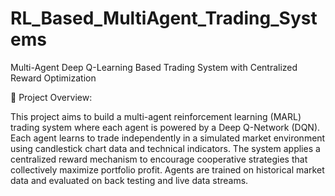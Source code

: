 # RL_Based_MultiAgent_Trading_Systems
Multi-Agent Deep Q-Learning Based Trading System with Centralized Reward Optimization
 
🧩 Project Overview:

This project aims to build a multi-agent reinforcement learning (MARL) trading system where each agent is powered by a Deep Q-Network (DQN). Each agent learns to trade independently in a simulated market environment using candlestick chart data and technical indicators. The system applies a centralized reward mechanism to encourage cooperative strategies that collectively maximize portfolio profit. Agents are trained on historical market data and evaluated on back testing and live data streams.

